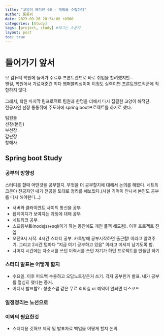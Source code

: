 ```yaml
---
title: "고양이 해적단 00 - 계획을 수립하다"
author: 통통쥐
date: 2023-09-26 20:34:00 +0900
categories: [Study]
tags: [project, study] #태그는 소문자
layout: post
toc: true
---
```


# 들어가기 앞서
모 컴퓨터 학원에 들어가 수료후 프론트엔드로 바로 취업을 할려했지만...<br>
왠걸, 학원에서 가르쳐준건 죄다 웹퍼블리싱이며 이정도 실력이면 프론트엔드직군에 적합하지 않다.
<br><br>
그래서, 학원 마지막 팀프로젝트 팀원과 한명을 더해서 다시 집결한 고양이 해적단.<br>
전공자인 선장 통통쥐에 주도하에 spring boot프로젝트를 하기로 했다.

팀원들<br>
선장(본인)<br>
부선장<br>
갑판장<br>
항해사<br>

## Spring boot Study
### 공부의 방향성
스터디를 할때 어떤것을 공부할지. 무엇을 더 공부할지에 대해서 논의를 해봤다. 네트워크분야 전공자인 내가 전공을 토대로 정리를 해보았다.(사실 기억이 안나서 본인도 공부를 다시 해야한다...)
  - 서버와 클라이언트 사이의 통신을 공부
  - 웹페이지가 보여지는 과정에 대해 공부
  - 네트워크 공부.
  - 스프링부트(nodejs)+sql(이거 하는 동안에도 개인 플젝 해도됨). 이후 프로젝트 진입
  - 오전9시 시작. 4시간 스터디 공부. 카톡방에 공부시작하면 출근함! 이라고 알려주기. 그리고 2시간 텀마다 "지금 여기 공부하고 있음" 이라고 메세지 남기도록 함.
  - 나머지 시간에는 자소서를 쓰던 이력서를 쓰던 자기가 하던 프로젝트를 만들던 하기

### 스터디 발표는 어떻게 할지
  - 수요일. 이후 피드백 수용하고 오답노트같은거 쓰기. 각자 공부한거 발표. 내가 공부를 열심히 했다는 증거. 
  - 어디서 발표함? : 청춘스럽 같은 무료 회의실 or 예약이 안되면 디스코드 

### 일정정리는 노션으로
### 이외의 필요한것
  - 스터디용 깃허브 제작 및 발표자료 백업을 어떻게 할지 논의.